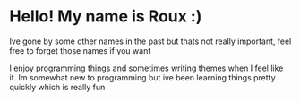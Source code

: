 # Hello! My name is Roux :)
Ive gone by some other names in the past but thats not really important, feel free to forget those names if you want

I enjoy programming things and sometimes writing themes when I feel like it. Im somewhat new to programming but ive been learning things pretty quickly which is really fun
